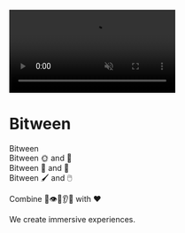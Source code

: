 <video src="https://cms.bito.tv/storage/settings/1/T974ep1i3LxZXVkMqLj7i7uIvbrlk9sf8XJj8LAb.mp4?20230522040552" loading="lazy" autoplay="autoplay" muted="muted" loop="loop" playsinline=""></video>
  
# Bitween  
  
Bitween  
Bitween 🌞 and 🌚  
Bitween 🧑 and 🤖  
Bitween 🖌️ and 🖱️  
  
Combine 👄👁️👃👂👋 with ❤️  
  
We create immersive experiences.  
